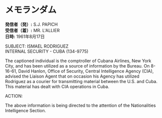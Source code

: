 # メモランダム

**発信者（発）:** S.J. PAPICH  
**受信者（着）:** MR. L'ALLIER  
**日時:** 1961年8月17日  

SUBJECT: ISMAEL RODRIGUEZ  
INTERNAL SECURITY - CUBA (134-9775)

The captioned individual is the comptroller of Cubana Airlines, New York City, and has been utilized as a source of information by the Bureau. On 8-16-61, David Hanlon, Office of Security, Central Intelligence Agency (CIA), advised the Liaison Agent that on occasion his Agency has utilized Rodriguez as a courier for transmitting material between the U.S. and Cuba. This material has dealt with CIA operations in Cuba.

ACTION:

The above information is being directed to the attention of the Nationalities Intelligence Section.